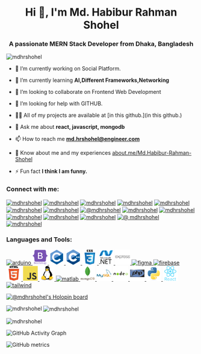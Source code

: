 <h1 align="center">Hi 👋, I'm Md. Habibur Rahman Shohel</h1>
<h3 align="center">A passionate MERN Stack Developer from Dhaka, Bangladesh</h3>

<p align="left"> <img src="https://komarev.com/ghpvc/?username=mdhrshohel&label=Profile%20views&color=0e75b6&style=flat" alt="mdhrshohel" /> </p>


- 🔭 I’m currently working on Social Platform.

- 🌱 I’m currently learning **AI,Different Frameworks,Networking**

- 👯 I’m looking to collaborate on Frontend Web Development 

- 🤝 I’m looking for help with GITHUB.

- 👨‍💻 All of my projects are available at [in this github.](in this github.)

- 💬 Ask me about **react, javascript, mongodb**

- 📫 How to reach me **md.hrshohel@engineer.com**

- 📄 Know about me and my experiences [about.me/Md.Habibur-Rahman-Shohel](about.me/Md.Habibur-Rahman-Shohel)

- ⚡ Fun fact **I think I am funny.**

<h3 align="left">Connect with me:</h3>
<p align="left">
<a href="https://dev.to/mdhrshohel" target="blank"><img align="center" src="https://raw.githubusercontent.com/rahuldkjain/github-profile-readme-generator/master/src/images/icons/Social/devto.svg" alt="mdhrshohel" height="30" width="40" /></a>
<a href="https://twitter.com/mdhrshohel" target="blank"><img align="center" src="https://raw.githubusercontent.com/rahuldkjain/github-profile-readme-generator/master/src/images/icons/Social/twitter.svg" alt="mdhrshohel" height="30" width="40" /></a>
<a href="https://linkedin.com/in/mdhrshohel" target="blank"><img align="center" src="https://raw.githubusercontent.com/rahuldkjain/github-profile-readme-generator/master/src/images/icons/Social/linked-in-alt.svg" alt="mdhrshohel" height="30" width="40" /></a>
<a href="https://fb.com/mdhrshohel" target="blank"><img align="center" src="https://raw.githubusercontent.com/rahuldkjain/github-profile-readme-generator/master/src/images/icons/Social/facebook.svg" alt="mdhrshohel" height="30" width="40" /></a>
<a href="https://instagram.com/mdhrshohel" target="blank"><img align="center" src="https://raw.githubusercontent.com/rahuldkjain/github-profile-readme-generator/master/src/images/icons/Social/instagram.svg" alt="mdhrshohel" height="30" width="40" /></a>
<a href="https://dribbble.com/mdhrshohel" target="blank"><img align="center" src="https://raw.githubusercontent.com/rahuldkjain/github-profile-readme-generator/master/src/images/icons/Social/dribbble.svg" alt="mdhrshohel" height="30" width="40" /></a>
<a href="https://www.behance.net/mdhrshohel" target="blank"><img align="center" src="https://raw.githubusercontent.com/rahuldkjain/github-profile-readme-generator/master/src/images/icons/Social/behance.svg" alt="mdhrshohel" height="30" width="40" /></a>
<a href="https://hashnode.com/@mdhrshohel" target="blank"><img align="center" src="https://raw.githubusercontent.com/rahuldkjain/github-profile-readme-generator/master/src/images/icons/Social/hashnode.svg" alt="@mdhrshohel" height="30" width="40" /></a>
<a href="https://medium.com/mdhrshohel" target="blank"><img align="center" src="https://raw.githubusercontent.com/rahuldkjain/github-profile-readme-generator/master/src/images/icons/Social/medium.svg" alt="mdhrshohel" height="30" width="40" /></a>
<a href="https://www.codechef.com/users/mdhrshohel" target="blank"><img align="center" src="https://cdn.jsdelivr.net/npm/simple-icons@3.1.0/icons/codechef.svg" alt="mdhrshohel" height="30" width="40" /></a>
<a href="https://www.hackerrank.com/mdhrshohel" target="blank"><img align="center" src="https://raw.githubusercontent.com/rahuldkjain/github-profile-readme-generator/master/src/images/icons/Social/hackerrank.svg" alt="mdhrshohel" height="30" width="40" /></a>
<a href="https://codeforces.com/profile/mdhrshohel" target="blank"><img align="center" src="https://raw.githubusercontent.com/rahuldkjain/github-profile-readme-generator/master/src/images/icons/Social/codeforces.svg" alt="mdhrshohel" height="30" width="40" /></a>
<a href="https://www.leetcode.com/mdhrshohel" target="blank"><img align="center" src="https://raw.githubusercontent.com/rahuldkjain/github-profile-readme-generator/master/src/images/icons/Social/leet-code.svg" alt="mdhrshohel" height="30" width="40" /></a>
<a href="https://www.hackerearth.com/@ mdhrshohel" target="blank"><img align="center" src="https://raw.githubusercontent.com/rahuldkjain/github-profile-readme-generator/master/src/images/icons/Social/hackerearth.svg" alt="@ mdhrshohel" height="30" width="40" /></a>
<a href="https://www.topcoder.com/members/mdhrshohel" target="blank"><img align="center" src="https://raw.githubusercontent.com/rahuldkjain/github-profile-readme-generator/master/src/images/icons/Social/topcoder.svg" alt="mdhrshohel" height="30" width="40" /></a>
</p>

<h3 align="left">Languages and Tools:</h3>
<p align="left"> <a href="https://www.arduino.cc/" target="_blank" rel="noreferrer"> <img src="https://cdn.worldvectorlogo.com/logos/arduino-1.svg" alt="arduino" width="40" height="40"/> </a> <a href="https://getbootstrap.com" target="_blank" rel="noreferrer"> <img src="https://raw.githubusercontent.com/devicons/devicon/master/icons/bootstrap/bootstrap-plain-wordmark.svg" alt="bootstrap" width="40" height="40"/> </a> <a href="https://www.cprogramming.com/" target="_blank" rel="noreferrer"> <img src="https://raw.githubusercontent.com/devicons/devicon/master/icons/c/c-original.svg" alt="c" width="40" height="40"/> </a> <a href="https://www.w3schools.com/cpp/" target="_blank" rel="noreferrer"> <img src="https://raw.githubusercontent.com/devicons/devicon/master/icons/cplusplus/cplusplus-original.svg" alt="cplusplus" width="40" height="40"/> </a> <a href="https://www.w3schools.com/css/" target="_blank" rel="noreferrer"> <img src="https://raw.githubusercontent.com/devicons/devicon/master/icons/css3/css3-original-wordmark.svg" alt="css3" width="40" height="40"/> </a> <a href="https://dotnet.microsoft.com/" target="_blank" rel="noreferrer"> <img src="https://raw.githubusercontent.com/devicons/devicon/master/icons/dot-net/dot-net-original-wordmark.svg" alt="dotnet" width="40" height="40"/> </a> <a href="https://expressjs.com" target="_blank" rel="noreferrer"> <img src="https://raw.githubusercontent.com/devicons/devicon/master/icons/express/express-original-wordmark.svg" alt="express" width="40" height="40"/> </a> <a href="https://www.figma.com/" target="_blank" rel="noreferrer"> <img src="https://www.vectorlogo.zone/logos/figma/figma-icon.svg" alt="figma" width="40" height="40"/> </a> <a href="https://firebase.google.com/" target="_blank" rel="noreferrer"> <img src="https://www.vectorlogo.zone/logos/firebase/firebase-icon.svg" alt="firebase" width="40" height="40"/> </a> <a href="https://www.w3.org/html/" target="_blank" rel="noreferrer"> <img src="https://raw.githubusercontent.com/devicons/devicon/master/icons/html5/html5-original-wordmark.svg" alt="html5" width="40" height="40"/> </a> <a href="https://developer.mozilla.org/en-US/docs/Web/JavaScript" target="_blank" rel="noreferrer"> <img src="https://raw.githubusercontent.com/devicons/devicon/master/icons/javascript/javascript-original.svg" alt="javascript" width="40" height="40"/> </a> <a href="https://www.linux.org/" target="_blank" rel="noreferrer"> <img src="https://raw.githubusercontent.com/devicons/devicon/master/icons/linux/linux-original.svg" alt="linux" width="40" height="40"/> </a> <a href="https://www.mathworks.com/" target="_blank" rel="noreferrer"> <img src="https://upload.wikimedia.org/wikipedia/commons/2/21/Matlab_Logo.png" alt="matlab" width="40" height="40"/> </a> <a href="https://www.mongodb.com/" target="_blank" rel="noreferrer"> <img src="https://raw.githubusercontent.com/devicons/devicon/master/icons/mongodb/mongodb-original-wordmark.svg" alt="mongodb" width="40" height="40"/> </a> <a href="https://www.mysql.com/" target="_blank" rel="noreferrer"> <img src="https://raw.githubusercontent.com/devicons/devicon/master/icons/mysql/mysql-original-wordmark.svg" alt="mysql" width="40" height="40"/> </a> <a href="https://nodejs.org" target="_blank" rel="noreferrer"> <img src="https://raw.githubusercontent.com/devicons/devicon/master/icons/nodejs/nodejs-original-wordmark.svg" alt="nodejs" width="40" height="40"/> </a> <a href="https://www.php.net" target="_blank" rel="noreferrer"> <img src="https://raw.githubusercontent.com/devicons/devicon/master/icons/php/php-original.svg" alt="php" width="40" height="40"/> </a> <a href="https://www.python.org" target="_blank" rel="noreferrer"> <img src="https://raw.githubusercontent.com/devicons/devicon/master/icons/python/python-original.svg" alt="python" width="40" height="40"/> </a> <a href="https://reactjs.org/" target="_blank" rel="noreferrer"> <img src="https://raw.githubusercontent.com/devicons/devicon/master/icons/react/react-original-wordmark.svg" alt="react" width="40" height="40"/> </a> <a href="https://tailwindcss.com/" target="_blank" rel="noreferrer"> <img src="https://www.vectorlogo.zone/logos/tailwindcss/tailwindcss-icon.svg" alt="tailwind" width="40" height="40"/> </a> </p>

[![@mdhrshohel's Holopin board](https://holopin.io/api/user/board?user=mdhrshohel)](https://holopin.io/@mdhrshohel)

<p><img align="left" src="https://github-readme-stats.vercel.app/api/top-langs?username=mdhrshohel&show_icons=true&locale=en&layout=compact" alt="mdhrshohel" /></p>

<p>&nbsp;<img align="center" src="https://github-readme-stats.vercel.app/api?username=mdhrshohel&show_icons=true&locale=en" alt="mdhrshohel" /></p>

<p><img align="center" src="https://github-readme-streak-stats.herokuapp.com/?user=mdhrshohel&" alt="mdhrshohel" /></p>

![GitHub Activity Graph](https://activity-graph.herokuapp.com/graph?username=mdhrshohel)  

![GitHub metrics](https://metrics.lecoq.io/mdhrshohel)  
